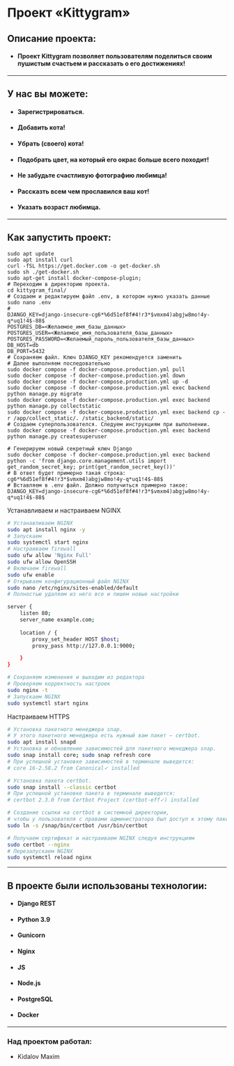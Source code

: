 #  Проект «Kittygram»

## Описание проекта:  

- #### Проект Kittygram позволяет пользователям поделиться своим пушистым счастьем и рассказать о его достижениях!
---
## У нас вы можете:
- #### Зарегистрироваться.
- #### Добавить кота!
- #### Убрать (своего) кота!
- #### Подобрать цвет, на который его окрас больше всего походит!
- #### Не забудьте счастливую фотографию любимца!
- #### Рассказть всем чем прославился ваш кот!
- #### Указать возраст любимца.
---
## Как запустить проект:

``` Настраиваем Docker
sudo apt update
sudo apt install curl
curl -fSL https://get.docker.com -o get-docker.sh
sudo sh ./get-docker.sh
sudo apt-get install docker-compose-plugin;
# Переходим в директорию проекта.
cd kittygram_final/
# Создаем и редактируем файл .env, в котором нужно указать данные
sudo nano .env
# 
DJANGO_KEY=django-insecure-cg6*%6d51ef8f#4!r3*$vmxm4)abgjw8mo!4y-q*uq1!4$-88$
POSTGRES_DB=<Желаемое_имя_базы_данных>
POSTGRES_USER=<Желаемое_имя_пользователя_базы_данных>
POSTGRES_PASSWORD=<Желаемый_пароль_пользователя_базы_данных>
DB_HOST=db
DB_PORT=5432
# Сохраняем файл. Ключ DJANGO_KEY рекомендуется заменить
# Далее выполняем последовательно
sudo docker compose -f docker-compose.production.yml pull
sudo docker compose -f docker-compose.production.yml down
sudo docker compose -f docker-compose.production.yml up -d
sudo docker compose -f docker-compose.production.yml exec backend python manage.py migrate
sudo docker compose -f docker-compose.production.yml exec backend python manage.py collectstatic
sudo docker compose -f docker-compose.production.yml exec backend cp -r /app/collect_static/. /static_backend/static/
# Создаем суперпользователся. Следуем инструкциям при выполнении.
sudo docker compose -f docker-compose.production.yml exec backend python manage.py createsuperuser

# Генерируем новый секретный ключ Django
sudo docker compose -f docker-compose.production.yml exec backend python -c 'from django.core.management.utils import get_random_secret_key; print(get_random_secret_key())'
# В ответ будет примерно такая строка: cg6*%6d51ef8f#4!r3*$vmxm4)abgjw8mo!4y-q*uq1!4$-88$
# Вставляем в .env файл. Должно получиться примерно такое:
DJANGO_KEY=django-insecure-cg6*%6d51ef8f#4!r3*$vmxm4)abgjw8mo!4y-q*uq1!4$-88$
```

Устанавливаем и настраиваем NGINX

```bash
# Устанавливаем NGINX
sudo apt install nginx -y
# Запускаем
sudo systemctl start nginx
# Настраиваем firewall
sudo ufw allow 'Nginx Full'
sudo ufw allow OpenSSH
# Включаем firewall
sudo ufw enable
# Открываем конфигурационный файл NGINX
sudo nano /etc/nginx/sites-enabled/default
# Полностью удаляем из него все и пишем новые настройки

server {
    listen 80;
    server_name example.com;
    
    location / {
        proxy_set_header HOST $host;
        proxy_pass http://127.0.0.1:9000;

    }
}

# Сохраняем изменения и выходим из редактора
# Проверяем корректность настроек
sudo nginx -t
# Запускаем NGINX
sudo systemctl start nginx
```
Настраиваем HTTPS

```bash
# Установка пакетного менеджера snap.
# У этого пакетного менеджера есть нужный вам пакет — certbot.
sudo apt install snapd
# Установка и обновление зависимостей для пакетного менеджера snap.
sudo snap install core; sudo snap refresh core
# При успешной установке зависимостей в терминале выведется:
# core 16-2.58.2 from Canonical✓ installed 

# Установка пакета certbot.
sudo snap install --classic certbot
# При успешной установке пакета в терминале выведется:
# certbot 2.3.0 from Certbot Project (certbot-eff✓) installed

# Создание ссылки на certbot в системной директории,
# чтобы у пользователя с правами администратора был доступ к этому пакету.
sudo ln -s /snap/bin/certbot /usr/bin/certbot

# Получаем сертификат и настраиваем NGINX следуя инструкциям
sudo certbot --nginx
# Перезапускаем NGINX
sudo systemctl reload nginx
```

---
## В проекте были использованы технологии:
* #### Django REST
* #### Python 3.9
* #### Gunicorn
* #### Nginx
* #### JS
* #### Node.js
* #### PostgreSQL
* #### Docker
---
### Над проектом работал:
* Kidalov Maxim
